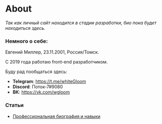 # About

*Так как личный сайт находится в стадии разработки, био пока будет находиться здесь.*

### Немного о себе:

Евгений Миллер, 23.11.2001, Россия/Томск.

С 2019 года работаю front-end разработчиком.

Буду рад пообщаться здесь:
* **Telegram**: https://t.me/whiteGloom
* **Discord**: Поток-7#9080
* **ВК**: https://vk.com/wgloom

### Статьи

* [Профессиональная биография и навыки](./pages/skills.md)
